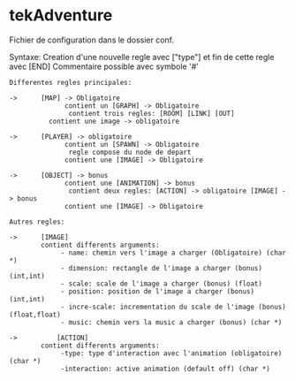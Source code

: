 # tekAdventure

Fichier de configuration dans le dossier conf.

Syntaxe:
	Creation d'une nouvelle regle avec ["type"] et fin de cette regle avec [END]
	Commentaire possible avec symbole '#'
	
	Differentes regles principales:
	
	->	    [MAP] -> Obligatoire
		    	  contient un [GRAPH] -> Obligatoire
			  	   contient trois regles: [ROOM] [LINK] [OUT]
			  contient une image -> obligatoire
			  
	->	    [PLAYER] -> obligatoire
		    	  contient un [SPAWN] -> Obligatoire
			  	   regle compose du node de depart
		          contient une [IMAGE] -> Obligatoire
			  
	->	    [OBJECT] -> bonus
		          contient une [ANIMATION] -> bonus
			  	   contient deux regles: [ACTION] -> obligatoire [IMAGE] -> bonus
		    	  contient une [IMAGE] -> Obligatoire

	Autres regles:

	->	    [IMAGE]
			contient differents arguments:
				 - name: chemin vers l'image a charger (Obligatoire) (char *)
				 - dimension: rectangle de l'image a charger (bonus) (int,int)
				 - scale: scale de l'image a charger (bonus) (float)
				 - position: position de l'image a charger (bonus) (int,int)
				 - incre-scale: incrementation du scale de l'image (bonus) (float,float)
				 - music: chemin vers la music a charger (bonus) (char *)

	->          [ACTION]
			contient differents arguments:
				 -type: type d'interaction avec l'animation (obligatoire) (char *)
				 -interaction: active animation (default off) (char *)
